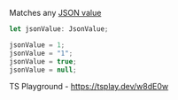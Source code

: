 Matches any [JSON value](https://www.rfc-editor.org/rfc/rfc7159#section-3)

```ts
let jsonValue: JsonValue;

jsonValue = 1;
jsonValue = "1";
jsonValue = true;
jsonValue = null;
```

TS Playground - https://tsplay.dev/w8dE0w
